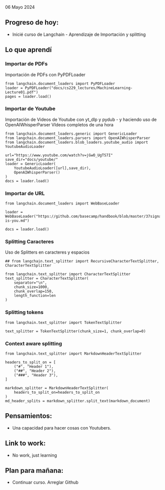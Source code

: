 06 Mayo 2024

## Progreso de hoy:
- Inicié curso de Langchain - Aprendizaje de Importación y splitting
## Lo que aprendí 

### Importar  de PDFs
Importación de PDFs con PyPDFLoader

```
from langchain.document_loaders import PyPDFLoader
loader = PyPDFLoader("docs/cs229_lectures/MachineLearning-Lecture01.pdf")
pages = loader.load()

```

###  Importar  de Youtube  
Importación de Videos de Youtube con  yt_dlp y pydub - y haciendo uso de OpenAIWhisperParser VIdeos completos de una hora 

```
from langchain.document_loaders.generic import GenericLoader
from langchain.document_loaders.parsers import OpenAIWhisperParser
from langchain.document_loaders.blob_loaders.youtube_audio import YoutubeAudioLoader

url="https://www.youtube.com/watch?v=jGwO_UgTS7I"
save_dir="docs/youtube/"
loader = GenericLoader(
    YoutubeAudioLoader([url],save_dir),
    OpenAIWhisperParser()
)
docs = loader.load()
```

### Importar  de URL 
```
from langchain.document_loaders import WebBaseLoader

loader = WebBaseLoader("https://github.com/basecamp/handbook/blob/master/37signals-is-you.md")

docs = loader.load()
```

### Splitting  Caracteres
Uso de Splitters en caracteres y espacios 

```
## from langchain.text_splitter import RecursiveCharacterTextSplitter, CharacterTextSplitter

from langchain.text_splitter import CharacterTextSplitter
text_splitter = CharacterTextSplitter(
    separator="\n",
    chunk_size=1000,
    chunk_overlap=150,
    length_function=len
)
```

### Splitting  tokens 
```
from langchain.text_splitter import TokenTextSplitter 

text_splitter = TokenTextSplitter(chunk_size=1, chunk_overlap=0)

```

### Context aware splitting
```
from langchain.text_splitter import MarkdownHeaderTextSplitter

headers_to_split_on = [
    ("#", "Header 1"),
    ("##", "Header 2"),
    ("###", "Header 3"),
]

markdown_splitter = MarkdownHeaderTextSplitter(
    headers_to_split_on=headers_to_split_on
)
md_header_splits = markdown_splitter.split_text(markdown_document)

```

## **Pensamientos**:
- Una capacidad para hacer cosas con Youtubers. 
## Link to work: 
- No work, just learning 
## Plan para mañana: 
- Continuar curso. Arreglar Github
